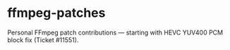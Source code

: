 # ffmpeg-patches
Personal FFmpeg patch contributions — starting with HEVC YUV400 PCM block fix (Ticket #11551).

